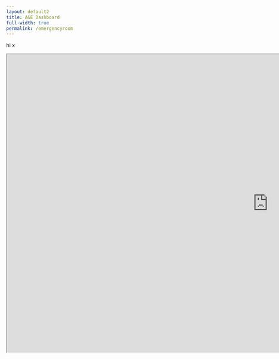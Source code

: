 ```yaml
---
layout: default2
title: A&E Dashboard
full-width: true
permalink: /emergencyroom
---
```


hi x 
<p> <iframe src="https://public.tableau.com/views/AccidentandEmergency6/Dashboard2new?:showVizHome=no&embed=true" width="1400" height="800"></iframe> </p>
